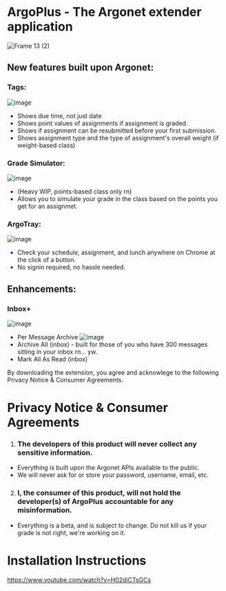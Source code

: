 # ArgoPlus - The Argonet extender application

![Frame 13 (2)](https://user-images.githubusercontent.com/50122069/194688059-f62a7ff6-fe53-4505-986b-21f365e22070.png)

## New features built upon Argonet:

### Tags:

![image](https://user-images.githubusercontent.com/50122069/194688081-c3a7b64b-d258-4153-a4c8-41c38b3cc107.png)
* Shows due time, not just date
* Shows point values of assignments if assignment is graded.
* Shows if assignment can be resubmitted before your first submission.
* Shows assignment type and the type of assignment's overall weight (if weight-based class)

### Grade Simulator:

![image](https://user-images.githubusercontent.com/50122069/194688092-b4adc3f6-a35d-43c0-adb8-46a8a7f75d8f.png)
* (Heavy WIP, points-based class only rn)
* Allows you to simulate your grade in the class based on the points you get for an assignmet.

### ArgoTray:

![image](https://user-images.githubusercontent.com/50122069/194688103-d9b47fa2-7443-40da-bab8-e9ebae1e63a4.png)
* Check your schedule, assignment, and lunch anywhere on Chrome at the click of a button. 
* No signin required, no hassle needed.

## Enhancements:

### Inbox+

![image](https://user-images.githubusercontent.com/50122069/194688382-8fcc0398-387d-4cd5-b79f-13d9e316403b.png)
* Per Message Archive
![image](https://user-images.githubusercontent.com/50122069/194688408-06b58895-69d3-42e8-bc9f-0db40a78025e.png)
* Archive All (inbox) - built for those of you who have 300 messages sitting in your inbox rn... yw.
* Mark All As Read (inbox)

By downloading the extension, you agree and acknowlege to the following Privacy Notice & Consumer Agreements.

# Privacy Notice & Consumer Agreements
1. ### **The developers of this product will never collect any sensitive information**. 
* Everything is built upon the Argonet APIs available to the public. 
* We will never ask for or store your password, username, email, etc.

2. ### **I, the consumer of this product, will not hold the developer(s) of ArgoPlus accountable for any misinformation.** 
* Everything is a beta, and is subject to change. Do not kill us if your grade is not right, we're working on it.

# Installation Instructions

https://www.youtube.com/watch?v=H02diCTsGCs
